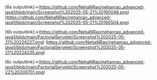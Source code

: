 [6a outputlink]->(https://github.com/NehaNRao/nehanrao_advanced-java1/blob/main/Screenshot%202025-05-21%20160048.png)
(https://github.com/NehaNRao/nehanrao_advanced-java1/blob/main/Screenshot%202025-05-21%20160504.png)

[6b outputlink]->(https://github.com/NehaNRao/nehanrao_advanced-java1/blob/main/FactorialServelet/Screenshot%202025-05-21%20224227.png)
(https://github.com/NehaNRao/nehanrao_advanced-java1/blob/main/FactorialServelet/Screenshot%202025-05-21%20224235.png)

[6c outputlink]->(https://github.com/NehaNRao/nehanrao_advanced-java1/blob/main/FactorialServelet/Screenshot%202025-05-22%20200701.png)
